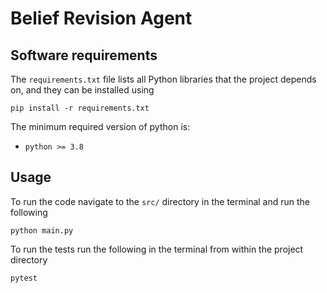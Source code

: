 # Belief Revision Agent


## Software requirements

The `requirements.txt` file lists all Python libraries that the project depends on, and they can be installed using

    pip install -r requirements.txt

The minimum required version of python is:

- `python >= 3.8`

## Usage
To run the code navigate to the `src/` directory in the terminal and run the following

    python main.py

To run the tests run the following in the terminal from within the project directory

    pytest

